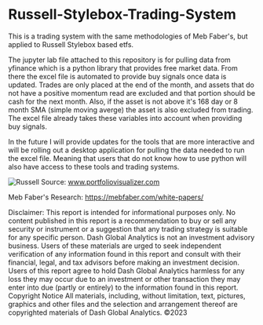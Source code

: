 # Russell-Stylebox-Trading-System
This is a trading system with the same methodologies of Meb Faber's, but applied to Russell Stylebox based etfs. 

The jupyter lab file attached to this repository is for pulling data from yfinance which is a python library that provides free market data. From there the excel file is automated to provide buy signals once data is updated. Trades are only placed at the end of the month, and assets that do not have a positive momentum read are excluded and that portion should be cash for the next month. Also, if the asset is not above it's 168 day or 8 month SMA (simple moving averge) the asset is also excluded from trading. The excel file already takes these variables into account when providing buy signals. 

In the future I will provide updates for the tools that are more interactive and will be rolling out a desktop application for pulling the data needed to run the excel file. Meaning that users that do not know how to use python will also have access to these tools and trading systems. 

![Russell](https://github.com/monicacw21/Russell-Stylebox-Trading-System/assets/101022450/a6db99fa-d446-4cb0-84c8-df04456dc7c3)
Source: www.portfoliovisualizer.com

Meb Faber's Research: https://mebfaber.com/white-papers/

Disclaimer:
This report is intended for informational purposes only. No content published in this report is a recommendation to buy or sell any security or instrument or a suggestion that any trading strategy is suitable for any specific person. Dash Global Analytics is not an investment advisory business. Users of these materials are urged to seek independent verification of any information found in this report and consult with their financial, legal, and tax advisors before making an investment decision. Users of this report agree to hold Dash Global Analytics harmless for any loss they may occur due to an investment or other transaction they may enter into due (partly or entirely) to the information found in this report. 
Copyright Notice All materials, including, without limitation, text, pictures, graphics and other files and the selection and arrangement thereof are copyrighted materials of Dash Global Analytics. ©2023
